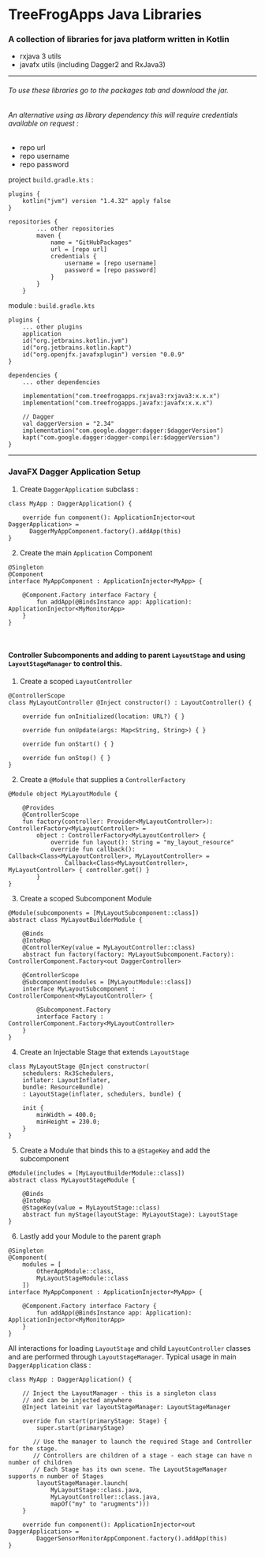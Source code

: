 # TreeFrogApps Java Libraries

### A collection of libraries for java platform written in Kotlin



- rxjava 3 utils
- javafx utils (including Dagger2 and RxJava3)

---
###### To use these libraries go to the packages tab and download the jar. 
###### An alternative using as library dependency this will require credentials available on request :


- repo url
- repo username
- repo password

project `build.gradle.kts` :
```
plugins {
    kotlin("jvm") version "1.4.32" apply false
}

repositories {
        ... other repositories
        maven {
            name = "GitHubPackages"
            url = [repo url]
            credentials {
                username = [repo username]
                password = [repo password]
            }
        }
    }
```

module : `build.gradle.kts`
````
plugins {
    ... other plugins
    application
    id("org.jetbrains.kotlin.jvm")
    id("org.jetbrains.kotlin.kapt")
    id("org.openjfx.javafxplugin") version "0.0.9"
}

dependencies {
    ... other dependencies
    
    implementation("com.treefrogapps.rxjava3:rxjava3:x.x.x")
    implementation("com.treefrogapps.javafx:javafx:x.x.x")

    // Dagger
    val daggerVersion = "2.34"
    implementation("com.google.dagger:dagger:$daggerVersion")
    kapt("com.google.dagger:dagger-compiler:$daggerVersion")
}
````
---



### JavaFX Dagger Application Setup

1) Create `DaggerApplication` subclass :

```
class MyApp : DaggerApplication() {

    override fun component(): ApplicationInjector<out DaggerApplication> =
      DaggerMyAppComponent.factory().addApp(this)
}
```

2) Create the main `Application` Component
```
@Singleton
@Component
interface MyAppComponent : ApplicationInjector<MyApp> {

    @Component.Factory interface Factory {
        fun addApp(@BindsInstance app: Application): ApplicationInjector<MyMonitorApp>
    }
}
```
<br>

#### Controller Subcomponents and adding to parent `LayoutStage` and using `LayoutStageManager` to control this.

1) Create a scoped `LayoutController`
   
```
@ControllerScope 
class MyLayoutController @Inject constructor() : LayoutController() {

    override fun onInitialized(location: URL?) { }

    override fun onUpdate(args: Map<String, String>) { }

    override fun onStart() { }

    override fun onStop() { }
}
```

2) Create a `@Module` that supplies a `ControllerFactory`
   
```
@Module object MyLayoutModule {

    @Provides
    @ControllerScope
    fun factory(controller: Provider<MyLayoutController>): ControllerFactory<MyLayoutController> =
        object : ControllerFactory<MyLayoutController> {
            override fun layout(): String = "my_layout_resource"
            override fun callback(): Callback<Class<MyLayoutController>, MyLayoutController> =
                Callback<Class<MyLayoutController>, MyLayoutController> { controller.get() }
        }
}
```

3) Create a scoped Subcomponent Module
   
```
@Module(subcomponents = [MyLayoutSubcomponent::class])
abstract class MyLayoutBuilderModule {

    @Binds
    @IntoMap
    @ControllerKey(value = MyLayoutController::class)
    abstract fun factory(factory: MyLayoutSubcomponent.Factory): ControllerComponent.Factory<out DaggerController>

    @ControllerScope
    @Subcomponent(modules = [MyLayoutModule::class])
    interface MyLayoutSubcomponent : ControllerComponent<MyLayoutController> {

        @Subcomponent.Factory
        interface Factory : ControllerComponent.Factory<MyLayoutController>
    }
}
```

4) Create an Injectable Stage that extends `LayoutStage`

```
class MyLayoutStage @Inject constructor(
    schedulers: Rx3Schedulers,
    inflater: LayoutInflater,
    bundle: ResourceBundle)
    : LayoutStage(inflater, schedulers, bundle) {

    init {
        minWidth = 400.0;
        minHeight = 230.0;
    }
}
```

5) Create a Module that binds this to a `@StageKey` and add the subcomponent

```
@Module(includes = [MyLayoutBuilderModule::class])
abstract class MyLayoutStageModule {

    @Binds
    @IntoMap
    @StageKey(value = MyLayoutStage::class)
    abstract fun myStage(layoutStage: MyLayoutStage): LayoutStage
}
```

6) Lastly add your Module to the parent graph
```
@Singleton
@Component(
    modules = [
        OtherAppModule::class,
        MyLayoutStageModule::class
    ])
interface MyAppComponent : ApplicationInjector<MyApp> {

    @Component.Factory interface Factory {
        fun addApp(@BindsInstance app: Application): ApplicationInjector<MyMonitorApp>
    }
}
```

All interactions for loading `LayoutStage` and child `LayoutController` classes
and are performed through `LayoutStageManager`. Typical usage in main `DaggerApplication` class :

```
class MyApp : DaggerApplication() {

    // Inject the LayoutManager - this is a singleton class
    // and can be injected anywhere
    @Inject lateinit var layoutStageManager: LayoutStageManager

    override fun start(primaryStage: Stage) {
        super.start(primaryStage)

       // Use the manager to launch the required Stage and Controller for the stage.
       // Controllers are children of a stage - each stage can have n number of children
       // Each Stage has its own scene. The LayoutStageManager supports n number of Stages
        layoutStageManager.launch(
            MyLayoutStage::class.java,
            MyLayoutController::class.java,
            mapOf("my" to "arugments")))
    }

    override fun component(): ApplicationInjector<out DaggerApplication> =
        DaggerSensorMonitorAppComponent.factory().addApp(this)
}
```


